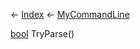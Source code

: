 ← [Index](Api-Index) ← [MyCommandLine](VRage.Game.ModAPI.Ingame.Utilities.MyCommandLine)

[bool](System.Boolean) TryParse()